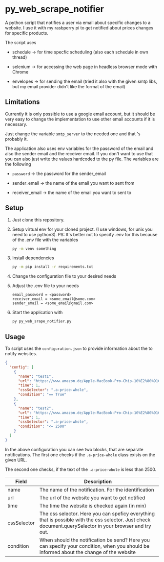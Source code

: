 # py_web_scrape_notifier

A python script that notifies a user via email about specific changes to a website. I use it with my rasbperry pi to get notified about prices changes for specific products.

The script uses

* schedule -> for time specfic scheduling (also each schedule in own thread)

* selenium -> for accessing the web page in headless browser mode with Chrome

* envelopes -> for sending the email (tried it also with the given smtp libs, but my email provider didn't like the format of the email)

## Limitations

Currently it is only possible to use a google email account, but it should be very easy to change the implementation to use other email accounts if it is necessary. 

Just change the variable `smtp_server` to the needed one and that 's probably it.



The application also uses env variables for the password of the email and also the sender email and the receiver email. If you don't want to use that you can also just write the values hardcoded to the py file. The variables are the following

* `password` -> the password for the sender_email

* sender_email -> the name of the email you want to sent from

* receiver_email -> the name of the email you want to sent to

## Setup

1. Just clone this repository. 

2. Setup virtual env for your cloned project. (I use windows, for unix you need to use python3). PS: It's better not to specify .env for this because of the .env file with the variables
   
   ```bash
   py -m venv something
   ```

3. Install dependencies
   
   ```bash
   py -m pip install -r requirements.txt
   ```

4. Change the configuration file to your desired needs

5. Adjust the .env file to your needs
   
   ```properties
   email_password = <password>
   receiver_email = <some_email@some.com>
   sender_email = <some_email@gmail.com>
   ```

6. Start the application with 
   
   ```bash
   py py_web_srape_notifier.py
   ```



## Usage

To script uses the `configuration.json` to provide information about the to notify websites.

```json
{
  "config": [
    {
      "name": "test1",
      "url": "https://www.amazon.de/Apple-MacBook-Pro-Chip-10%E2%80%91Core-CPU-16%E2%80%91Core-GPU/dp/B09JR5JTP3/?_encoding=UTF8&pd_rd_w=78Cqh&pf_rd_p=07a6ea8f-9559-4d3e-86b6-bade19b6ee8e&pf_rd_r=HXVYGW3RVYEDR4AG9FHP&pd_rd_r=1ff8df8c-2834-4239-826d-e158795c3ba0&pd_rd_wg=hfjFi&ref_=pd_gw_ci_mcx_mr_hp_atf_m",
      "time": 1,
      "cssSelector": ".a-price-whole",
      "condition": "== True"
    },
    {
      "name": "test2",
      "url": "https://www.amazon.de/Apple-MacBook-Pro-Chip-10%E2%80%91Core-CPU-16%E2%80%91Core-GPU/dp/B09JR5JTP3/?_encoding=UTF8&pd_rd_w=78Cqh&pf_rd_p=07a6ea8f-9559-4d3e-86b6-bade19b6ee8e&pf_rd_r=HXVYGW3RVYEDR4AG9FHP&pd_rd_r=1ff8df8c-2834-4239-826d-e158795c3ba0&pd_rd_wg=hfjFi&ref_=pd_gw_ci_mcx_mr_hp_atf_m",
      "time": 1,
      "cssSelector": ".a-price-whole",
      "condition": "<= 2500"
    }
  ]
}
```

In the above configuration you can see two blocks, that are separate notifications. The first one checks if the `.a-price-whole` class exists on the given URL.

The second one checks, if the text of the `.a-price-whole` is less than 2500.

| Field       | Description                                                                                                                                              |
| ----------- | -------------------------------------------------------------------------------------------------------------------------------------------------------- |
| name        | The name of the notification. For the identification                                                                                                     |
| url         | The url of the website you want to get notified                                                                                                          |
| time        | The time the website is checked again (in min)                                                                                                           |
| cssSelector | The css selector. Here you can speficy everything that is possible with the css selector. Just check document.querySelector in your browser and try out. |
| condition   | When should the notification be send? Here you can specify your condition, when you should be informed about the change of the website                   |
